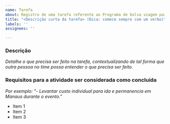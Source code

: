 ```yaml
---
name: Tarefa
about: Registro de uma tarefa referente ao Programa de bolsa viagem para Python Brasil 2022
title: "<Descrição curta da tarefa> (Dica: comece sempre com um verbo)"
labels: ''
assignees: ''

---
```


### Descrição
*Detalhe o que precisa ser feito na tarefa, contextualizando de tal forma que outra pessoa no time possa entender o que precisa ser feito.*


### Requisitos para a atividade ser considerada como concluída

*Por exemplo: "- Levantar custo individual para ida e permanencia em Manaus durante o evento."*

- Item 1
- Item 2
- Item 3
